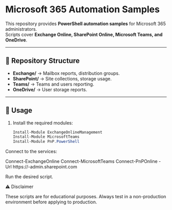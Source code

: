 # Microsoft 365 Automation Samples

This repository provides **PowerShell automation samples** for Microsoft 365 administrators.  
Scripts cover **Exchange Online, SharePoint Online, Microsoft Teams, and OneDrive**.

---

## 📂 Repository Structure
- **Exchange/** → Mailbox reports, distribution groups.
- **SharePoint/** → Site collections, storage usage.
- **Teams/** → Teams and users reporting.
- **OneDrive/** → User storage reports.

---

## 🚀 Usage
1. Install the required modules:
   ```powershell
   Install-Module ExchangeOnlineManagement
   Install-Module MicrosoftTeams
   Install-Module PnP.PowerShell
   
Connect to the services:

Connect-ExchangeOnline
Connect-MicrosoftTeams
Connect-PnPOnline -Url https://<tenant>-admin.sharepoint.com


Run the desired script.

⚠️ Disclaimer

These scripts are for educational purposes.
Always test in a non-production environment before applying to production.
